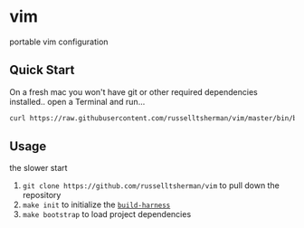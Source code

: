 # vim

portable vim configuration

## Quick Start

On a fresh mac you won't have git or other required dependencies installed..
open a Terminal and run...

```sh
curl https://raw.githubusercontent.com/russelltsherman/vim/master/bin/bootstrap | bash
```

## Usage

the slower start

1. `git clone https://github.com/russelltsherman/vim` to pull down the repository
1. `make init` to initialize the [`build-harness`](https://github.com/russelltsherman/build-harness/)
1. `make bootstrap` to load project dependencies
